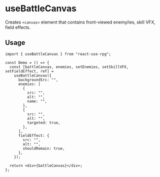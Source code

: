 # useBattleCanvas

Creates `<canvas>` element that contains front-viewed enemy/ies, skill VFX, field effects.

## Usage

```tsx
import { useBattleCanvas } from "react-use-rpg";

const Demo = () => {
  const [battleCanvas, enemies, setEnemies, setSkillVFX, setFieldEffect, ref] =
    useBattleCanvas({
      backgroundSrc: "",
      enemies: [
        {
          src: "",
          alt: "",
          name: "",
        },
        {
          src: "",
          alt: "",
          targeted: true,
        },
      ],
      fieldEffect: {
        src: "",
        alt: "",
        shouldRemain: true,
      },
    });

  return <div>{battleCanvas}</div>;
};
```
